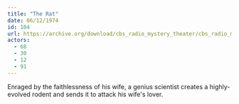```yaml
---
title: "The Rat"
date: 06/12/1974
id: 104
url: https://archive.org/download/cbs_radio_mystery_theater/cbs_radio_mystery_theater-0101-0150.zip/cbs_radio_mystery_theater-0101-0150%2Fcbsrmt_0104_the_rat.mp3
actors:
  - 68
  - 30
  - 12
  - 91
---
```

Enraged by the faithlessness of his wife, a genius scientist creates a highly-evolved rodent and sends it to attack his wife's lover.
